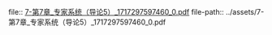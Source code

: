 file:: [7-第7章_专家系统（导论5）_1717297597460_0.pdf](../assets/7-第7章_专家系统（导论5）_1717297597460_0.pdf)
file-path:: ../assets/7-第7章_专家系统（导论5）_1717297597460_0.pdf
